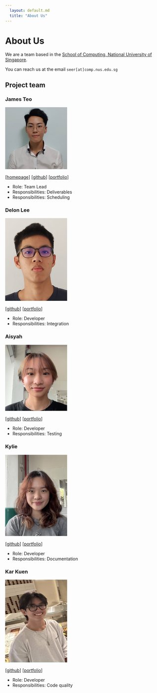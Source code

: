 ```yaml
---
  layout: default.md
  title: "About Us"
---
```


# About Us

We are a team based in the [School of Computing, National University of Singapore](http://www.comp.nus.edu.sg).

You can reach us at the email `seer[at]comp.nus.edu.sg`

## Project team

### James Teo

<img src="images/twhjames.jpg" width="200px">

[[homepage](http://www.comp.nus.edu.sg/~damithch)]
[[github](https://github.com/johndoe)]
[[portfolio](team/johndoe.md)]

* Role: Team Lead
* Responsibilities: Deliverables
* Responsibilities: Scheduling

### Delon Lee

<img src="images/delonlee01.png" width="200px">

[[github](http://github.com/johndoe)]
[[portfolio](team/johndoe.md)]

* Role: Developer
* Responsibilities: Integration

### Aisyah

<img src="images/aisyahally.png" width="200px">

[[github](http://github.com/johndoe)] [[portfolio](team/johndoe.md)]

* Role: Developer
* Responsibilities: Testing

### Kylie

<img src="images/kylieluk88.png" width="200px">

[[github](http://github.com/johndoe)]
[[portfolio](team/johndoe.md)]

* Role: Developer
* Responsibilities: Documentation

### Kar Kuen

<img src="images/karkuen.png" width="200px">

[[github](http://github.com/johndoe)]
[[portfolio](team/johndoe.md)]

* Role: Developer
* Responsibilities: Code quality
